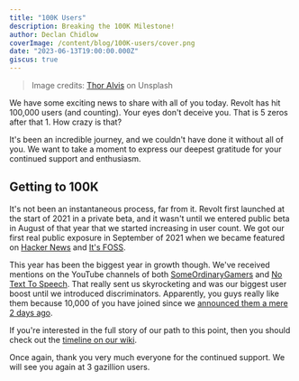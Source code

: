 ```yaml
---
title: "100K Users"
description: Breaking the 100K Milestone!
author: Declan Chidlow
coverImage: /content/blog/100K-users/cover.png
date: "2023-06-13T19:00:00.000Z"
giscus: true
---
```


> Image credits: [Thor Alvis](https://unsplash.com/photos/sgrCLKYdw5g) on Unsplash

We have some exciting news to share with all of you today. Revolt has hit 100,000 users (and counting). Your eyes don't deceive you. That is 5 zeros after that 1. How crazy is that? 

It's been an incredible journey, and we couldn't have done it without all of you. We want to take a moment to express our deepest gratitude for your continued support and enthusiasm. 

## Getting to 100K 
It's not been an instantaneous process, far from it. Revolt first launched at the start of 2021 in a private beta, and it wasn't until we entered public beta in August of that year that we started increasing in user count. We got our first real public exposure in September of 2021 when we became featured on [Hacker News](https://news.ycombinator.com/item?id=28434012) and [It's FOSS](https://itsfoss.com/revolt/). 

This year has been the biggest year in growth though. We've received mentions on the YouTube channels of both [SomeOrdinaryGamers](https://youtu.be/1yUj_Jdis6E?t=271) and [No Text To Speech](https://youtu.be/47EjvPIhAOU). That really sent us skyrocketing and was our biggest user boost until we introduced discriminators. Apparently, you guys really like them because 10,000 of you have joined since we [announced them a mere 2 days ago](evolving-usernames). 

If you're interested in the full story of our path to this point, then you should check out the [timeline on our wiki](https://wiki.rvlt.gg/index.php/Revolt_Timeline). 

Once again, thank you very much everyone for the continued support. We will see you again at 3 gazillion users. 

